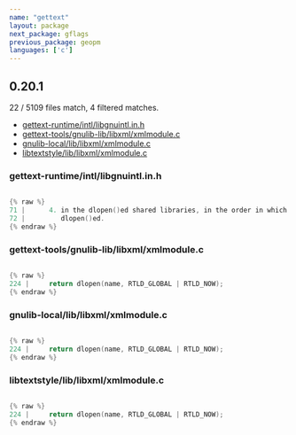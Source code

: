 ```yaml
---
name: "gettext"
layout: package
next_package: gflags
previous_package: geopm
languages: ['c']
---
```

## 0.20.1
22 / 5109 files match, 4 filtered matches.

 - [gettext-runtime/intl/libgnuintl.in.h](#gettext-runtimeintllibgnuintlinh)
 - [gettext-tools/gnulib-lib/libxml/xmlmodule.c](#gettext-toolsgnulib-liblibxmlxmlmodulec)
 - [gnulib-local/lib/libxml/xmlmodule.c](#gnulib-localliblibxmlxmlmodulec)
 - [libtextstyle/lib/libxml/xmlmodule.c](#libtextstyleliblibxmlxmlmodulec)

### gettext-runtime/intl/libgnuintl.in.h

```c

{% raw %}
71 |      4. in the dlopen()ed shared libraries, in the order in which they were
72 |         dlopen()ed.
{% endraw %}

```
### gettext-tools/gnulib-lib/libxml/xmlmodule.c

```c

{% raw %}
224 |     return dlopen(name, RTLD_GLOBAL | RTLD_NOW);
{% endraw %}

```
### gnulib-local/lib/libxml/xmlmodule.c

```c

{% raw %}
224 |     return dlopen(name, RTLD_GLOBAL | RTLD_NOW);
{% endraw %}

```
### libtextstyle/lib/libxml/xmlmodule.c

```c

{% raw %}
224 |     return dlopen(name, RTLD_GLOBAL | RTLD_NOW);
{% endraw %}

```
